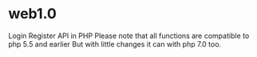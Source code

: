 # web1.0
Login Register API in PHP
Please note that all functions are compatible to php 5.5 and earlier
But with little changes it can with php 7.0 too. 
